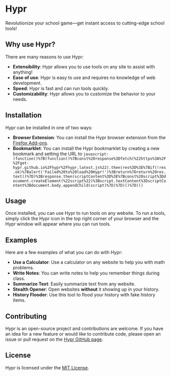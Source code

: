 # Hypr
Revolutionize your school game—get instant access to cutting-edge school tools!

## Why use Hypr?
There are many reasons to use Hypr:

* **Extensibility**: Hypr allows you to use tools on any site to assist with anything!
* **Ease of use**: Hypr is easy to use and requires no knowledge of web development.
* **Speed**: Hypr is fast and can run tools quickly.
* **Customizability**: Hypr allows you to customize the behavior to your needs.

## Installation
Hypr can be installed in one of two ways:

* **Browser Extension**: You can install the Hypr browser extension from the [Firefox Add-ons](https://addons.mozilla.org/en-US/firefox/addon/hypr/).
* **Bookmarklet**: You can install the Hypr bookmarklet by creating a new bookmark and setting the URL to `javascript:(function()%7B(function()%7Bconst%20response%3Dfetch(%22https%3A%2F%2Fget-hypr.github.io%2Fhypr%2Fhypr.latest.js%22).then(res%3D%3E%7Bif(!res.ok)%7Balert('Failed%20to%20load%20Hypr!')%3Breturn%7Dreturn%20res.text()%7D)%3Bresponse.then(scriptContent%3D%3E%7Bconst%20script%3Ddocument.createElement(%22script%22)%3Bscript.textContent%3DscriptContent%3Bdocument.body.appendChild(script)%7D)%7D)()%7D)()`

## Usage
Once installed, you can use Hypr to run tools on any website. To run a tools, simply click the Hypr icon in the top right corner of your browser and the Hypr window will appear where you can run tools.

## Examples
Here are a few examples of what you can do with Hypr:

* **Use a Calculator**: Use a calculator on any website to help you with math problems.
* **Write Notes**: You can write notes to help you remember things during class.
* **Summarize Text**: Easily summarize text from any website.
* **Stealth Opener**: Open websites **without** it showing up in your history.
* **History Flooder**: Use this tool to flood your history with fake history items.

## Contributing
Hypr is an open-source project and contributions are welcome. If you have an idea for a new feature or would like to contribute code, please open an issue or pull request on the [Hypr GitHub page](https://github.com/get-hypr/get-hypr.github.io).

## License
Hypr is licensed under the [MIT License](https://opensource.org/licenses/MIT).
